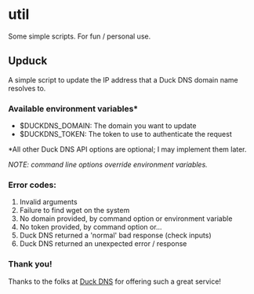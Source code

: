 # util
Some simple scripts. For fun / personal use.

## Upduck
 A simple script to update the IP address that a Duck DNS domain name
 resolves to.

### Available environment variables*
- $DUCKDNS_DOMAIN: The domain you want to update
- $DUCKDNS_TOKEN: The token to use to authenticate the request

*All other Duck DNS API options are optional; I may implement them
later.

_NOTE: command line options override environment variables._

###  Error codes:
1. Invalid arguments
2. Failure to find wget on the system
3. No domain provided, by command option or environment variable
4. No token provided, by command option or...
5. Duck DNS returned a 'normal' bad response (check inputs)
6. Duck DNS returned an unexpected error / response

### Thank you!
Thanks to the folks at [Duck DNS](https://www.duckdns.org/) for
offering such a great service!